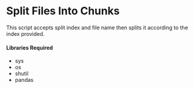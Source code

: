 #   Split Files Into Chunks

This script accepts split index and file name then splits it according to the index provided.


#### Libraries Required

-   sys
-   os
-   shutil
-   pandas